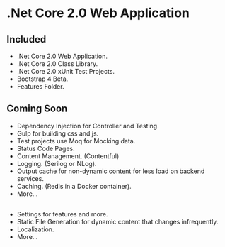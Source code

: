 # .Net Core 2.0 Web Application

## Included
- .Net Core 2.0 Web Application.
- .Net Core 2.0 Class Library.
- .Net Core 2.0 xUnit Test Projects.
- Bootstrap 4 Beta.
- Features Folder.

## Coming Soon
- Dependency Injection for Controller and Testing.
- Gulp for building css and js.
- Test projects use Moq for Mocking data.
- Status Code Pages.
- Content Management. (Contentful)
- Logging. (Serilog or NLog).
- Output cache for non-dynamic content for less load on backend services.
- Caching. (Redis in a Docker container).
- More...

## 
- Settings for features and more.
- Static File Generation for dynamic content that changes infrequently. 
- Localization.
- More...